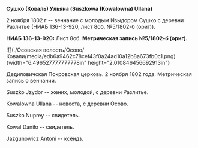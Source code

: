 **Сушко (Коваль) Ульяна (Suszkowa (Kowalowna) Ullana)**

2 ноября 1802 г -- венчание с молодым Изыдором Сушко с деревни Разлитье
(НИАБ 136-13-920, лист 8об, №5/1802-б (ориг)).

**НИАБ 136-13-920:** Лист 8об. **Метрическая запись №5/1802-б (ориг).**

![](./Осовская волость/Осово/Ковали/media/edb6a9462c78cef43f0a24ad10a12b8a673fb0c1.png){width="6.496527777777778in"
height="2.010846456692913in"}

Дедиловичская Покровская церковь. 2 ноября 1802 года. Метрическая запись
о венчании.

Suszko Jzydor -- жених, молодой, с деревни Разлитье.

Kowalowna Ullana -- невеста, с деревни Осовo.

Suszko Nuprey -- свидетель.

Kowal Daniło -- свидетель.

Jazgunowicz Antoni -- ксёндз.
